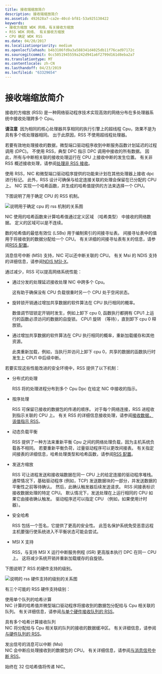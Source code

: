 ```yaml
---
title: 接收端缩放简介
description: 接收端缩放简介
ms.assetid: 492628a7-ca2e-40cd-bf81-53a925130422
keywords:
- 接收方缩放 WDK 网络，有关接收方缩放
- RSS WDK 网络、 有关接收方缩放
- CPU 确定 WDK RSS
ms.date: 04/20/2017
ms.localizationpriority: medium
ms.openlocfilehash: b4b3106fd9a3a588341d4025db11f76cad97172c
ms.sourcegitcommit: 0cc5051945559a242d941a6f2799d161d8eba2a7
ms.translationtype: MT
ms.contentlocale: zh-CN
ms.lasthandoff: 04/23/2019
ms.locfileid: "63329654"
---
```

# <a name="introduction-to-receive-side-scaling"></a>接收端缩放简介





接收的方缩放 (RSS) 是一种网络驱动程序技术实现高效的网络分布在多处理器系统中接收处理跨多个 Cpu。

**请注意**  因为相同的核心处理器共享相同的执行引擎上的超线程 Cpu，效果不是为具有多个核处理器相同。 出于此原因，RSS 不使用超线程处理器。

 

若要有效地处理接收的数据，微型端口驱动程序收到中断服务函数计划延迟的过程调用 (DPC)。 不使用 RSS，典型 DPC 指示 DPC 调用中接收的所有数据。 因此，所有与中断相关联的接收处理运行在 CPU 上接收中断的发生位置。 有关非 RSS 概述接收处理，请参阅[处理非 RSS 接收](non-rss-receive-processing.md)。

使用 RSS，NIC 和微型端口驱动程序提供的功能来计划在其他处理器上接收 dpc 进行标记。 此外，RSS 设计可确保与给定连接关联的处理会保留在已分配的 CPU 上。 NIC 实现一个哈希函数，并生成的哈希值提供的方法来选择一个 CPU。

下图说明了用于确定 CPU 的 RSS 机制。

![说明用于确定 cpu 的 rss 机制的关系图](images/rss.png)

NIC 使用的哈希函数来计算哈希值通过定义区域 （哈希类型） 中接收的网络数据。 定义的区域可以是不连续。

数的哈希值的最低有效位 (LSBs) 用于编制索引的间接寻址表。 间接寻址表中的值用于将接收到的数据分配给一个 CPU。 有关详细的间接寻址表有关的信息，请参阅[RSS 配置](rss-configuration.md)。

消息信号中断 (MSI) 支持，NIC 可以还中断关联的 CPU。 有关 Msi 的 NDIS 支持的详细信息，请参阅[NDIS MSI-X](ndis-msi-x.md)。

通过减少，RSS 可以提高网络系统性能：

-   通过分发的处理延迟接收处理 NIC 中跨多个 Cpu。

    这有助于确保没有 CPU 负载很重时另一个 CPU 处于空闲状态。

-   旋转锁开销通过增加共享数据的软件算法在 CPU 执行相同的概率。

    数值调节钮锁定开销时发生，例如上卸下 cpu 0, 函数执行都拥有 CPU1 上运行的函数必须访问的数据的自旋锁。 CPU1 旋转 （等待），直到卸下 cpu 0 释放锁。

-   通过增加共享数据的软件算法在 CPU 执行相同的概率，重新加载缓存和其他资源。

    此类重新加载，例如，当执行并访问上卸下 cpu 0，共享的数据的函数执行时发生上 CPU1 中后续中断。

若要实现这些性能改进的安全环境中，RSS 提供了以下机制：

-   分布式的处理

    RSS 将的处理进程分布到多个 Cpu Dpc 在给定 NIC 中接收的指示。

-   按序处理

    RSS 可保留已接收的数据包的传递的顺序。 对于每个网络连接，RSS 进程收到指示关联的 CPU 上。 有关 RSS 的详细信息接收处理，请参阅[接收数据，该值指示 RSS](indicating-rss-receive-data.md)。

-   动态负载平衡

    RSS 提供了一种方法来重新平衡 Cpu 之间的网络处理负载，因为主机系统负载各不相同。 若要重新平衡负荷，过量驱动程序可以更改间接表。 有关指定间接表的详细信息，哈希处理类型和哈希函数，请参阅[RSS 配置](rss-configuration.md)。

-   发送方缩放

    RSS 可让进程发送和接收端数据在同一 CPU 上的给定连接的驱动程序堆栈。 通常情况下，基础驱动程序 (例如，TCP) 发送数据块的一部分，并发送数据的平衡性之前等待确认。 然后，此确认触发器后续发送请求。 RSS 间接表标识接收数据处理的特定 CPU。 默认情况下，发送处理在上运行相同的 CPU 如果它由接收确认触发。 驱动程序还可以指定 CPU （例如，如果使用计时器）。

-   安全哈希

    RSS 包括一个签名，它提供了更高的安全性。 此签名保护系统免受恶意远程主机要强行使系统进入不平衡状态可能会尝试。

-   MSI X 支持

    RSS，与支持 MSI X 运行中断服务例程 (ISR) 更高版本执行 DPC 在同一 CPU 上。 这将减少系统开销并重新加载缓存的自旋锁。

下图说明了 RSS 的硬件支持的级别。

![说明的 rss 硬件支持的级别的关系图](images/rss-hw.png)

有三个可能的 RSS 硬件支持级别：

<a href="" id="hash-calculation-with-a-single-queue"></a>使用单个队列的哈希计算  
NIC 计算的哈希值并微型端口驱动程序将接收到的数据包分配给与 Cpu 相关联的队列。 有关详细信息，请参阅[与单个硬件接收队列的 RSS](rss-with-a-single-hardware-receive-queue.md)。

<a href="" id="hash-calculation-with-multiple-receive-queues"></a>具有多个哈希计算接收队列  
NIC 将分配给与 Cpu 相关联的队列的接收的数据缓冲区。 有关详细信息，请参阅[与硬件队列的 RSS](rss-with-hardware-queuing.md)。

<a href="" id="message-signaled-interrupts--msis-"></a>发出信号的消息可以中断 (Msi)  
NIC 会中断应处理接收到的数据包的 CPU。 有关详细信息，请参阅[与消息信号中断 RSS](rss-with-message-signaled-interrupts.md)。

始终在 32 位哈希值将传递 NIC。

 

 





